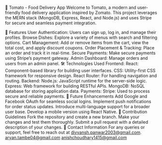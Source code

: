 🍅 Tomato - Food Delivery App
Welcome to Tomato, a modern and user-friendly food delivery application inspired by Zomato. This project leverages the MERN stack (MongoDB, Express, React, and Node.js) and uses Stripe for secure and seamless payment integration.

🌟 Features
User Authentication: Users can sign up, log in, and manage their profiles.
Browse Dishes: Explore a variety of menus with search and filtering options.
Cart Management: Add or remove items from the cart, view the total cost, and apply discount coupons.
Order Placement & Tracking: Place an order and track it in real-time.
Secure Payments: Make secure payments using Stripe’s payment gateway.
Admin Dashboard: Manage orders and users from an admin panel.
🛠️ Technologies Used
Frontend:
React: Component-based library for building user interfaces.
CSS: Utility-first CSS framework for responsive design.
React Router: For handling navigation and routing.
Backend:
Node.js: JavaScript runtime for the server-side logic.
Express: Web framework for building RESTful APIs.
MongoDB: NoSQL database for storing application data.
Payments:
Stripe: Used to process secure and reliable payments.
📝 Future Enhancements
Add Google and Facebook OAuth for seamless social logins.
Implement push notifications for order status updates.
Introduce multi-language support for a broader user base.
Develop a mobile version using React Native.
🤝 Contribution Guidelines
Fork the repository and create a new branch.
Make your changes and test them thoroughly.
Submit a pull request with a detailed description of your changes.
📧 Contact Information
For any queries or support, feel free to reach out at
divyansh.panwar2003@gmail.com.
aryan.tambe04@gmail.com
anishchoudhary1415@gmail.com
